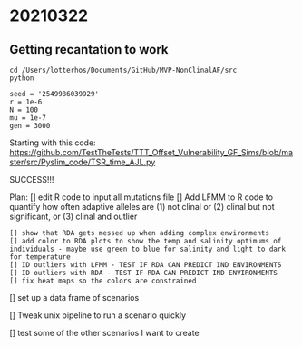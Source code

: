 # 20210322

## Getting recantation to work

```
cd /Users/lotterhos/Documents/GitHub/MVP-NonClinalAF/src
python
```

```
seed = '2549986039929'
r = 1e-6
N = 100
mu = 1e-7
gen = 3000
```

Starting with this code:
https://github.com/TestTheTests/TTT_Offset_Vulnerability_GF_Sims/blob/master/src/Pyslim_code/TSR_time_AJL.py

SUCCESS!!!

Plan:
[] edit R code to input all mutations file
[] Add LFMM to R code to quantify how often adaptive alleles are (1) not clinal or (2) clinal but not significant, or (3) clinal and outlier

	[] show that RDA gets messed up when adding complex environments
	[] add color to RDA plots to show the temp and salinity optimums of individuals - maybe use green to blue for salinity and light to dark for temperature
	[] ID outliers with LFMM - TEST IF RDA CAN PREDICT IND ENVIRONMENTS
	[] ID outliers with RDA - TEST IF RDA CAN PREDICT IND ENVIRONMENTS
	[] fix heat maps so the colors are constrained

[] set up a data frame of scenarios

[] Tweak unix pipeline to run a scenario quickly

[] test some of the other scenarios I want to create


